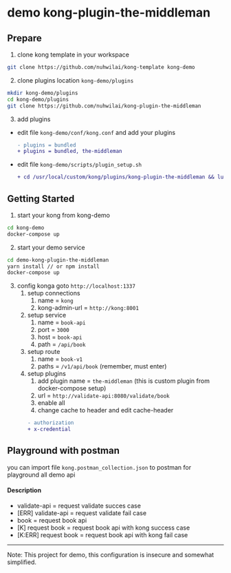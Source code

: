 # demo kong-plugin-the-middleman

## Prepare
1. clone kong template in your workspace
```bash
git clone https://github.com/nuhwilai/kong-template kong-demo
```

2. clone plugins location `kong-demo/plugins` 
```bash
mkdir kong-demo/plugins
cd kong-demo/plugins
git clone https://github.com/nuhwilai/kong-plugin-the-middleman
```

3. add plugins
- edit file  `kong-demo/conf/kong.conf` and add your plugins
    ```diff
    - plugins = bundled
    + plugins = bundled, the-middleman
    ``` 
- edit file `kong-demo/scripts/plugin_setup.sh`
    ```diff
    + cd /usr/local/custom/kong/plugins/kong-plugin-the-middleman && luarocks make
    ``` 
## Getting Started
1. start your kong from kong-demo
```bash
cd kong-demo
docker-compose up
```
   
2. start your demo service

```bash
cd demo-kong-plugin-the-middleman 
yarn install // or npm install
docker-compose up
```

3. config konga goto `http://localhost:1337`
   1. setup connections
      1. name = `kong`
      2. kong-admin-url = `http://kong:8001`
   2. setup service
      1. name = `book-api`
      2. port = `3000`
      3. host = `book-api`
      4. path = `/api/book`
   3. setup route
      1. name = `book-v1`
      2. paths = `/v1/api/book` (remember, must enter)
   4. setup plugins
      1. add plugin name = `the-middleman` (this is custom plugin from docker-compose setup)
      2. url = `http://validate-api:8080/validate/book`
      3. enable all
      4. change cache to header and edit cache-header
        ```diff
        - authorization
        + x-credential
        ```


## Playground with postman
you can import file `kong.postman_collection.json` to postman for playground all demo api
#### Description
- validate-api = request validate succes case
- [ERR] validate-api = request validate fail case
- book = request book api
- [K] request book = request book api with kong success case
- [K:ERR] request book = request book api with kong fail case 

--------

Note: This project for demo, this configuration is insecure and somewhat simplified.
